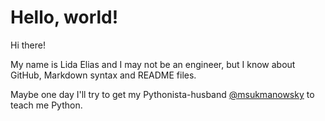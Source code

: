 # Hello, world!

Hi there!

My name is Lida Elias and I may not be an engineer, but I know about GitHub, Markdown syntax and README files.

Maybe one day I'll try to get my Pythonista-husband [@msukmanowsky](https://github.com/msukmanowsky) to teach me Python.
